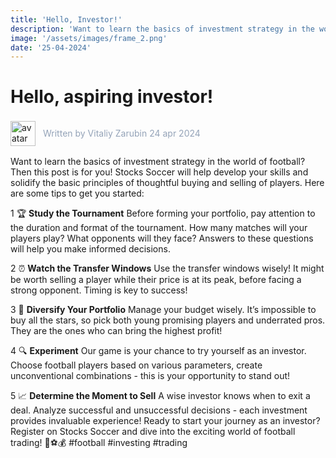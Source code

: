 ```yaml
---
title: 'Hello, Investor!'
description: 'Want to learn the basics of investment strategy in the world of football? Then this post is for you!'
image: '/assets/images/frame_2.png'
date: '25-04-2024'
---
```


# Hello, aspiring investor!

<div style="display: flex; align-items: center; gap:12px">
<img src="/assets/images/avatar.png" alt="avatar" style="width:40px; height:auto; display:inlinee" /> <p style="color:#94a3b8; ">Written by Vitaliy Zarubin 24 apr 2024</p>
</div>

Want to learn the basics of investment strategy in the world of football? Then this post is for you! Stocks Soccer will help develop your skills and solidify the basic principles of thoughtful buying and selling of players. Here are some tips to get you started:

1 🏆 **Study the Tournament**
Before forming your portfolio, pay attention to the duration and format of the tournament. How many matches will your players play? What opponents will they face? Answers to these questions will help you make informed decisions.

2 ⏰ **Watch the Transfer Windows**
Use the transfer windows wisely! It might be worth selling a player while their price is at its peak, before facing a strong opponent. Timing is key to success!

3 🎯 **Diversify Your Portfolio**
Manage your budget wisely. It’s impossible to buy all the stars, so pick both young promising players and underrated pros. They are the ones who can bring the highest profit!

4 🔍 **Experiment**
Our game is your chance to try yourself as an investor. Choose football players based on various parameters, create unconventional combinations - this is your opportunity to stand out!

5 📈 **Determine the Moment to Sell**
A wise investor knows when to exit a deal. Analyze successful and unsuccessful decisions - each investment provides invaluable experience!
Ready to start your journey as an investor? Register on Stocks Soccer and dive into the exciting world of football trading! 🌟⚽️💰
\#football \#investing \#trading

